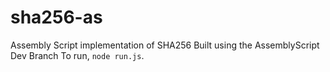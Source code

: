 # sha256-as
Assembly Script implementation of SHA256
Built using the AssemblyScript Dev Branch
To run, `node run.js`.